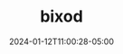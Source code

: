 ---
title: "bixod"
username: "gregory-langlais"
keywords: []
date: 2024-01-12T11:00:28-05:00
draft: false
---